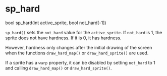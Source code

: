 # sp_hard

<Prototype>bool sp_hard(int active_sprite, bool not_hard[-1])</Prototype>

`sp_hard()` sets the `not_hard` value for the `active_sprite`. If `not_hard` is 1, the sprite does not have hardness. If it is 0, it has hardness.

However, hardness only changes after the initial drawing of the screen when the functions `draw_hard_map()` or `draw_hard_sprite()` are used.

If a sprite has a `warp` property, it can be disabled by setting `not_hard` to 1 and calling `draw_hard_map()` or `draw_hard_sprite()`.
